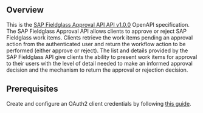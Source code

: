 ## Overview

This is the [SAP Fieldglass Approval API API v1.0.0](https://api.sap.com/api/approvals/resource) OpenAPI specification.  The SAP Fieldglass Approval API allows clients to approve or reject SAP Fieldglass work items. Clients retrieve the work items pending an approval action from the authenticated user and return the workflow action to be performed (either approve or reject). The list and details provided by the SAP Fieldglass API give clients the ability to present work items for approval to their users with the level of detail needed to make an informed approval decision and the mechanism to return the approval or rejection decision.
## Prerequisites

 Create and configure an OAuth2 client credentials by following [this guide](https://help.sap.com/viewer/b865ed651e414196b39f8922db2122c7/LATEST/en-US/7aefa21a65f94b25b7e639c3931b6f83.html).
